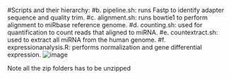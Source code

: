#Scripts and their hierarchy:
#b. pipeline.sh: runs Fastp to identify adapter sequence and quality trim.
#c. alignment.sh: runs bowtie1 to perform alignment to miRbase reference genome.
#d. counting.sh: used for quantification to count reads that aligned to miRNA.
#e. countextract.sh: used to extract all miRNA from the human genome.
#f. expressionanalysis.R: performs normalization and gene differential expression.
![image](https://github.com/nsybee/BioinformaticsAnalysis/assets/115989775/7e4b566c-cf2c-46a9-bdcc-be0cf00dc98d)


Note all the zip folders has to be unzipped

